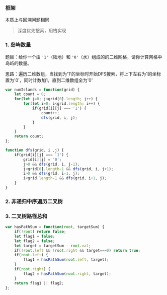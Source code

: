 ### 框架

本质上与回溯问题相同

> 深度优先搜索，用栈实现

### 1. 岛屿数量

题目：给你一个由 `'1'`（陆地）和 `'0'`（水）组成的的二维网格，请你计算网格中岛屿的数量。

思路：遍历二维数组，当找到为'1'的坐标时开始DFS搜索，将上下左右为1的坐标置为'0'，同时计数加1，直到二维数组全为'0'

```js
var numIslands = function(grid) {
    let count = 0;
    for(let j=0; j<grid[0].length; j++) {
        for(let i=0; i<grid.length; i++) {
            if(grid[i][j] === '1') {
                count++;
                dfs(grid, i, j);
            }
        }
    }
    return count;
};

function dfs(grid, i ,j) {
    if(grid[i][j] === '1') {
        grid[i][j] = '0';
        j>0 && dfs(grid, i, j-1);
        j<grid[0].length-1 && dfs(grid, i, j+1);
        i>0 && dfs(grid, i-1, j);
        i<grid.length-1 && dfs(grid, i+1, j);
    }
}
```

### 2. 非递归中序遍历二叉树

### 3. 二叉树路径总和

```js
var hasPathSum = function(root, targetSum) {
    if(!root) return false;
    let flag1 = false;
    let flag2 = false;
    let target = targetSum - root.val;
    if(!root.left && !root.right && target===0) return true;
    if(root.left) {
        flag1 = hasPathSum(root.left, target);
    }
    if(root.right) {
        flag2 = hasPathSum(root.right, target);
    }
    return flag1 || flag2;
};
```
